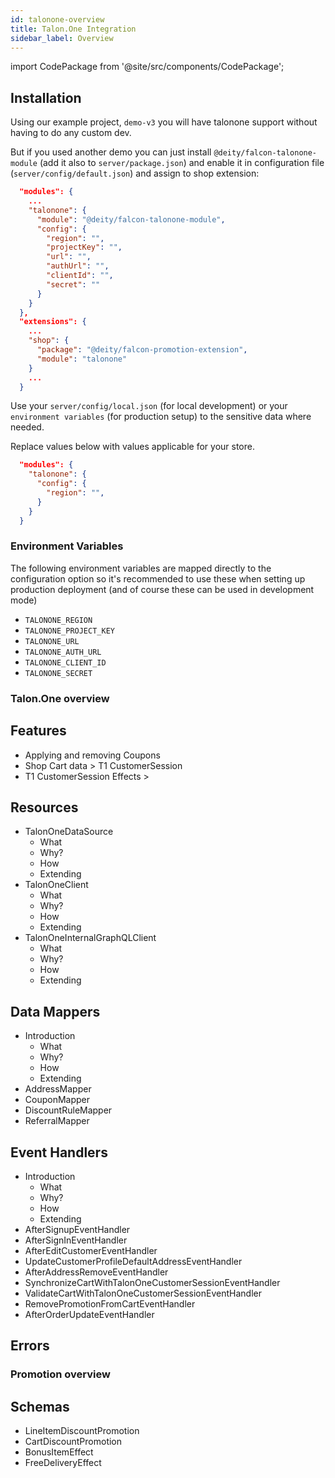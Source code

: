 ```yaml
---
id: talonone-overview
title: Talon.One Integration
sidebar_label: Overview
---
```


import CodePackage from '@site/src/components/CodePackage';

<CodePackage name="@deity/falcon-talonone-module" />

## Installation

Using our example project, `demo-v3` you will have talonone support without having to do any custom dev.

But if you used another demo you can just install `@deity/falcon-talonone-module` (add it also to `server/package.json`) and enable it in configuration file (`server/config/default.json`) and assign to shop extension:

```json
  "modules": {
    ...
    "talonone": {
      "module": "@deity/falcon-talonone-module",
      "config": {
        "region": "",
        "projectKey": "",
        "url": "",
        "authUrl": "",
        "clientId": "",
        "secret": ""
      }
    }
  },
  "extensions": {
    ...
    "shop": {
      "package": "@deity/falcon-promotion-extension",
      "module": "talonone"
    }
    ...
  }
```

Use your `server/config/local.json` (for local development) or your `environment variables` (for production setup) to the sensitive data where needed.

Replace values below with values applicable for your store.

```json
  "modules": {
    "talonone": {
      "config": {
        "region": "",
      }
    }
  }
```

### Environment Variables

The following environment variables are mapped directly to the configuration option so it's recommended to use these when setting up production deployment (and of course these can be used in development mode)

- `TALONONE_REGION`
- `TALONONE_PROJECT_KEY`
- `TALONONE_URL`
- `TALONONE_AUTH_URL`
- `TALONONE_CLIENT_ID`
- `TALONONE_SECRET`

### Talon.One overview

## Features

- Applying and removing Coupons
- Shop Cart data > T1 CustomerSession
- T1 CustomerSession Effects >

## Resources

- TalonOneDataSource
  - What
  - Why?
  - How
  - Extending
- TalonOneClient
  - What
  - Why?
  - How
  - Extending
- TalonOneInternalGraphQLClient
  - What
  - Why?
  - How
  - Extending

## Data Mappers

- Introduction
  - What
  - Why?
  - How
  - Extending
- AddressMapper
- CouponMapper
- DiscountRuleMapper
- ReferralMapper

## Event Handlers

- Introduction
  - What
  - Why?
  - How
  - Extending
- AfterSignupEventHandler
- AfterSignInEventHandler
- AfterEditCustomerEventHandler
- UpdateCustomerProfileDefaultAddressEventHandler
- AfterAddressRemoveEventHandler
- SynchronizeCartWithTalonOneCustomerSessionEventHandler
- ValidateCartWithTalonOneCustomerSessionEventHandler
- RemovePromotionFromCartEventHandler
- AfterOrderUpdateEventHandler

## Errors

### Promotion overview

## Schemas

- LineItemDiscountPromotion
- CartDiscountPromotion
- BonusItemEffect
- FreeDeliveryEffect
